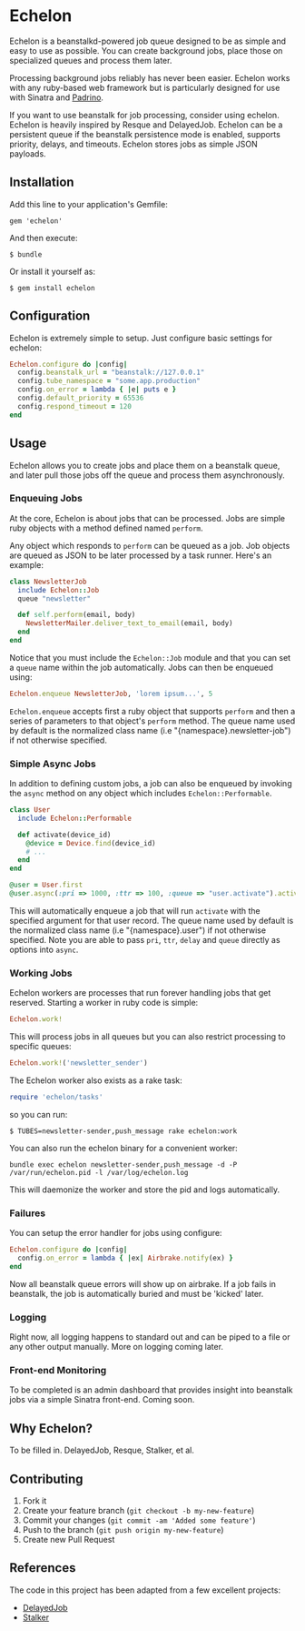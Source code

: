 # Echelon

Echelon is a beanstalkd-powered job queue designed to be as simple and easy to use as possible.
You can create background jobs, place those on specialized queues and process them later.

Processing background jobs reliably has never been easier. Echelon works with any ruby-based
web framework but is particularly designed for use with Sinatra and [Padrino](http://padrinorb.com).

If you want to use beanstalk for job processing, consider using echelon. Echelon is heavily inspired by Resque and DelayedJob.
Echelon can be a persistent queue if the beanstalk persistence mode is enabled, supports priority, delays, and timeouts.
Echelon stores jobs as simple JSON payloads.

## Installation

Add this line to your application's Gemfile:

    gem 'echelon'

And then execute:

    $ bundle

Or install it yourself as:

    $ gem install echelon

## Configuration ##

Echelon is extremely simple to setup. Just configure basic settings for echelon:

```ruby
Echelon.configure do |config|
  config.beanstalk_url = "beanstalk://127.0.0.1"
  config.tube_namespace = "some.app.production"
  config.on_error = lambda { |e| puts e }
  config.default_priority = 65536
  config.respond_timeout = 120
end
```

## Usage

Echelon allows you to create jobs and place them on a beanstalk queue, and later pull those jobs off the queue and process them asynchronously.

### Enqueuing Jobs ###

At the core, Echelon is about jobs that can be processed. Jobs are simple ruby objects with a method defined named `perform`.

Any object which responds to `perform` can be queued as a job. Job objects are queued as JSON to be later processed by a task runner. Here's an example:

```ruby
class NewsletterJob
  include Echelon::Job
  queue "newsletter"

  def self.perform(email, body)
    NewsletterMailer.deliver_text_to_email(email, body)
  end
end
```

Notice that you must include the `Echelon::Job` module and that you can set a `queue` name within the job automatically. Jobs can then be enqueued using:

```ruby
Echelon.enqueue NewsletterJob, 'lorem ipsum...', 5
```

`Echelon.enqueue` accepts first a ruby object that supports `perform` and then a series of parameters to that object's `perform` method. The queue name used by default is the normalized class name (i.e "{namespace}.newsletter-job") if not otherwise specified.

### Simple Async Jobs ###

In addition to defining custom jobs, a job can also be enqueued by invoking the `async` method on any object which includes `Echelon::Performable`.

```ruby
class User
  include Echelon::Performable

  def activate(device_id)
    @device = Device.find(device_id)
    # ...
  end
end

@user = User.first
@user.async(:pri => 1000, :ttr => 100, :queue => "user.activate").activate(@device.id)
```

This will automatically enqueue a job that will run `activate` with the specified argument for that user record. The queue name used by default is the normalized class name (i.e "{namespace}.user") if not otherwise specified. Note you are able to pass `pri`, `ttr`, `delay` and `queue` directly as options into `async`. 

### Working Jobs

Echelon workers are processes that run forever handling jobs that get reserved. Starting a worker in ruby code is simple:

```ruby
Echelon.work!
```

This will process jobs in all queues but you can also restrict processing to specific queues:

```ruby
Echelon.work!('newsletter_sender')
```

The Echelon worker also exists as a rake task:

```ruby
require 'echelon/tasks'
```

so you can run:

```
$ TUBES=newsletter-sender,push_message rake echelon:work
```

You can also run the echelon binary for a convenient worker:

```
bundle exec echelon newsletter-sender,push_message -d -P /var/run/echelon.pid -l /var/log/echelon.log
```

This will daemonize the worker and store the pid and logs automatically.

### Failures

You can setup the error handler for jobs using configure:

```ruby
Echelon.configure do |config|
  config.on_error = lambda { |ex| Airbrake.notify(ex) }
end
```

Now all beanstalk queue errors will show up on airbrake.
If a job fails in beanstalk, the job is automatically buried and must be 'kicked' later.

### Logging

Right now, all logging happens to standard out and can be piped to a file or any other output manually. More on logging coming later.

### Front-end Monitoring

To be completed is an admin dashboard that provides insight into beanstalk jobs via a simple Sinatra front-end. Coming soon.

## Why Echelon?

To be filled in. DelayedJob, Resque, Stalker, et al.

## Contributing

1. Fork it
2. Create your feature branch (`git checkout -b my-new-feature`)
3. Commit your changes (`git commit -am 'Added some feature'`)
4. Push to the branch (`git push origin my-new-feature`)
5. Create new Pull Request

## References

The code in this project has been adapted from a few excellent projects:

 * [DelayedJob](https://github.com/collectiveidea/delayed_job)
 * [Stalker](https://github.com/han/stalker)